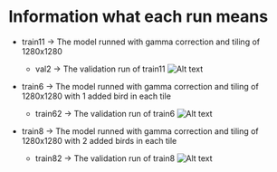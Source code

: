 # Information what each run means

- train11 -> The model runned with gamma correction and tiling of 1280x1280
  - val2 -> The validation run of train11
    ![Alt text](relative/val2/confusion_matrix_normalized.png)

- train6 -> The model runned with gamma correction and tiling of 1280x1280 with 1 added bird in each tile
  - train62 -> The validation run of train6
    ![Alt text](relative/train62/confusion_matrix_normalized.png)


- train8 -> The model runned with gamma correction and tiling of 1280x1280 with 2 added birds in each tile
  - train82 -> The validation run of train8
  ![Alt text](relative/train82/confusion_matrix_normalized.png)
